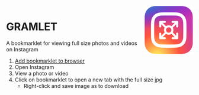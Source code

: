 <img src="https://github.com/dczysz/gramlet/blob/master/img/gramlet-128.png" alt="Gramlet Logo" align="right">

# GRAMLET 

A bookmarklet for viewing full size photos and videos on Instagram

1. [Add bookmarklet to browser](https://dczysz.github.io/gramlet)
2. Open Instagram
3. View a photo or video
4. Click on bookmarklet to open a new tab with the full size jpg
    * Right-click and save image as to download
